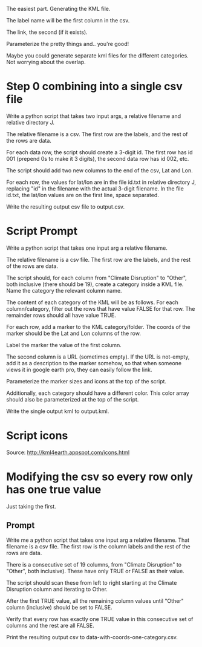 The easiest part. Generating the KML file.

The label name will be the first column in the csv.

The link, the second (if it exists).

Parameterize the pretty things and.. you're good!

Maybe you could generate separate kml files for the different categories. Not worrying about the overlap.

# Step 0 combining into a single csv file

Write a python script that takes two input args, a relative filename and relative directory J.

The relative filename is a csv. The first row are the labels, and the rest of the rows are data.

For each data row, the script should create a 3-digit id. The first row has id 001 (prepend 0s to make it 3 digits), the second data row has id 002, etc.

The script should add two new columns to the end of the csv, Lat and Lon.

For each row, the values for lat/lon are in the file id.txt in relative directory J, replacing "id" in the filename with the actual 3-digit filename. In the file id.txt, the lat/lon values are on the first line, space separated.

Write the resulting output csv file to output.csv.

# Script Prompt

Write a python script that takes one input arg a relative filename.

The relative filename is a csv file. The first row are the labels, and the rest of the rows are data.

The script should, for each column from "Climate Disruption" to "Other", both inclusive (there should be 19), create a category inside a KML file. Name the category the relevant column name.

The content of each category of the KML will be as follows. For each column/category, filter out the rows that have value FALSE for that row. The remainder rows should all have value TRUE.

For each row, add a marker to the KML category/folder. The coords of the marker should be the Lat and Lon columns of the row.

Label the marker the value of the first column.

The second column is a URL (sometimes empty). If the URL is not-empty, add it as a description to the marker somehow, so that when someone views it in google earth pro, they can easily follow the link.

Parameterize the marker sizes and icons at the top of the script.

Additionally, each category should have a different color. This color array should also be parameterized at the top of the script.

Write the single output kml to output.kml.

# Script icons

Source: http://kml4earth.appspot.com/icons.html

# Modifying the csv so every row only has one true value

Just taking the first.

## Prompt

Write me a python script that takes one input arg a relative filename. That filename is a csv file. The first row is the column labels and the rest of the rows are data.

There is a consecutive set of 19 columns, from "Climate Disruption" to "Other", both inclusive). These have only TRUE or FALSE as their value.

The script should scan these from left to right starting at the Climate Disruption column and iterating to Other.

After the first TRUE value, all the remaining column values until "Other" column (inclusive) should be set to FALSE.

Verify that every row has exactly one TRUE value in this consecutive set of columns and the rest are all FALSE.

Print the resulting output csv to data-with-coords-one-category.csv.